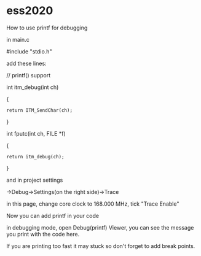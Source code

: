 # ess2020

How to use printf for debugging

in main.c

#include "stdio.h"

add these lines:


// printf() support

int itm_debug(int ch)

{

	return ITM_SendChar(ch);
	
}

int fputc(int ch, FILE *f) 

{

    return itm_debug(ch);
    
}


and in project settings

->Debug->Settings(on the right side)->Trace

in this page, change core clock to 168.000 MHz, tick "Trace Enable"


Now you can add printf in your code


in debugging mode, open Debug(printf) Viewer, you can see the message you print with the code here.


If you are printing too fast it may stuck so don't forget to add break points.


